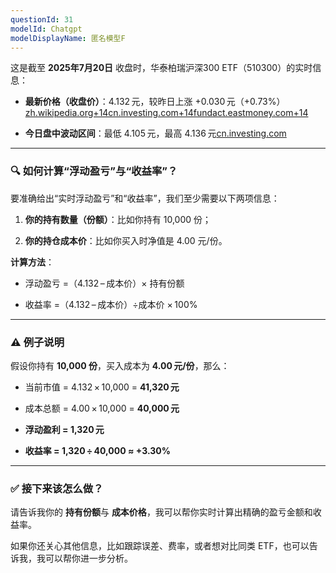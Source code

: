 ```yaml
---
questionId: 31
modelId: Chatgpt
modelDisplayName: 匿名模型F
---
```

这是截至 **2025年7月20日** 收盘时，华泰柏瑞沪深300 ETF（510300）的实时信息：

- **最新价格（收盘价）**：4.132 元，较昨日上涨 +0.030 元（+0.73%）[zh.wikipedia.org+14cn.investing.com+14fundact.eastmoney.com+14](https://cn.investing.com/etfs/huataipinebridge-csi-300?utm_source=chatgpt.com)
    
- **今日盘中波动区间**：最低 4.105 元，最高 4.136 元[cn.investing.com](https://cn.investing.com/etfs/huataipinebridge-csi-300?utm_source=chatgpt.com)
    

---

### 🔍 如何计算“浮动盈亏”与“收益率”？

要准确给出“实时浮动盈亏”和“收益率”，我们至少需要以下两项信息：

1. **你的持有数量（份额）**：比如你持有 10,000 份；
    
2. **你的持仓成本价**：比如你买入时净值是 4.00 元/份。
    

**计算方法**：

- 浮动盈亏 =（4.132 – 成本价）× 持有份额
    
- 收益率 =（4.132 – 成本价）÷成本价 × 100%
    

---

### ⚠️ 例子说明

假设你持有 **10,000 份**，买入成本为 **4.00 元/份**，那么：

- 当前市值 = 4.132 × 10,000 = **41,320 元**
    
- 成本总额 = 4.00 × 10,000 = **40,000 元**
    
- **浮动盈利 = 1,320 元**
    
- **收益率 = 1,320 ÷ 40,000 ≈ +3.30%**
    

---

### ✅ 接下来该怎么做？

请告诉我你的 **持有份额**与 **成本价格**，我可以帮你实时计算出精确的盈亏金额和收益率。

如果你还关心其他信息，比如跟踪误差、费率，或者想对比同类 ETF，也可以告诉我，我可以帮你进一步分析。